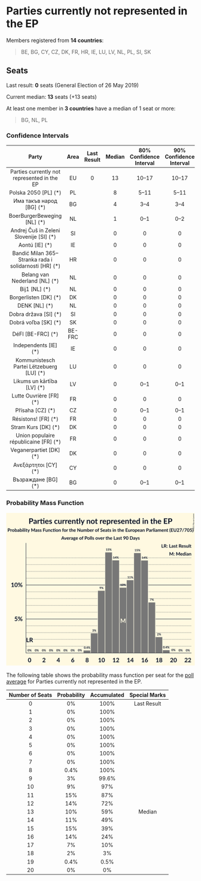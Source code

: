 # Parties currently not represented in the EP

Members registered from **14 countries**:

> BE, BG, CY, CZ, DK, FR, HR, IE, LU, LV, NL, PL, SI, SK

## Seats

Last result: **0** seats (General Election of 26 May 2019)

Current median: **13** seats (+13 seats)

At least one member in **3 countries** have a median of 1 seat or more:

> BG, NL, PL

### Confidence Intervals

| Party | Area | Last Result | Median | 80% Confidence Interval | 90% Confidence Interval | 95% Confidence Interval | 99% Confidence Interval |
|:-----:|:----:|:-----------:|:------:|:-----------------------:|:-----------------------:|:-----------------------:|:-----------------------:|
| Parties currently not represented in the EP | EU | 0 | 13 | 10–17 | 10–17 | 9–18 | 9–18 |
| Polska 2050 [PL] (*) | PL | | 8 | 5–11 | 5–11 | 5–11 | 5–12 |
| Има такъв народ [BG] (*) | BG | | 4 | 3–4 | 3–4 | 3–4 | 3–5 |
| BoerBurgerBeweging [NL] (*) | NL | | 1 | 0–1 | 0–2 | 0–2 | 0–2 |
| Andrej Čuš in Zeleni Slovenije [SI] (*) | SI | | 0 | 0 | 0 | 0 | 0 |
| Aontú [IE] (*) | IE | | 0 | 0 | 0 | 0 | 0 |
| Bandić Milan 365–Stranka rada i solidarnosti [HR] (*) | HR | | 0 | 0 | 0 | 0 | 0 |
| Belang van Nederland [NL] (*) | NL | | 0 | 0 | 0 | 0 | 0 |
| Bij1 [NL] (*) | NL | | 0 | 0 | 0 | 0 | 0 |
| Borgerlisten [DK] (*) | DK | | 0 | 0 | 0 | 0 | 0 |
| DENK [NL] (*) | NL | | 0 | 0 | 0 | 0 | 0 |
| Dobra država [SI] (*) | SI | | 0 | 0 | 0 | 0 | 0 |
| Dobrá voľba [SK] (*) | SK | | 0 | 0 | 0 | 0 | 0 |
| DéFI [BE-FRC] (*) | BE-FRC | | 0 | 0 | 0 | 0 | 0 |
| Independents [IE] (*) | IE | | 0 | 0 | 0 | 0–1 | 0–1 |
| Kommunistesch Partei Lëtzebuerg [LU] (*) | LU | | 0 | 0 | 0 | 0 | 0 |
| Likums un kārtība [LV] (*) | LV | | 0 | 0–1 | 0–1 | 0–1 | 0–1 |
| Lutte Ouvrière [FR] (*) | FR | | 0 | 0 | 0 | 0 | 0 |
| Přísaha [CZ] (*) | CZ | | 0 | 0–1 | 0–1 | 0–1 | 0–2 |
| Résistons! [FR] (*) | FR | | 0 | 0 | 0 | 0 | 0 |
| Stram Kurs [DK] (*) | DK | | 0 | 0 | 0 | 0 | 0 |
| Union populaire républicaine [FR] (*) | FR | | 0 | 0 | 0 | 0 | 0 |
| Veganerpartiet [DK] (*) | DK | | 0 | 0 | 0 | 0 | 0 |
| Ανεξάρτητοι [CY] (*) | CY | | 0 | 0 | 0 | 0 | 0 |
| Възраждане [BG] (*) | BG | | 0 | 0–1 | 0–1 | 0–1 | 0–1 |

### Probability Mass Function

![Graph with seats probability mass function not yet produced](average-2021-09-30-seats-pmf-partiescurrentlynotrepresentedintheep.png "Seats Probability Mass Function")

The following table shows the probability mass function per seat for the [poll average](average-2021-09-30.html) for Parties currently not represented in the EP.

| Number of Seats | Probability | Accumulated | Special Marks |
|:---------------:|:-----------:|:-----------:|:-------------:|
| 0 | 0% | 100% | Last Result |
| 1 | 0% | 100% |  |
| 2 | 0% | 100% |  |
| 3 | 0% | 100% |  |
| 4 | 0% | 100% |  |
| 5 | 0% | 100% |  |
| 6 | 0% | 100% |  |
| 7 | 0% | 100% |  |
| 8 | 0.4% | 100% |  |
| 9 | 3% | 99.6% |  |
| 10 | 9% | 97% |  |
| 11 | 15% | 87% |  |
| 12 | 14% | 72% |  |
| 13 | 10% | 59% | Median |
| 14 | 11% | 49% |  |
| 15 | 15% | 39% |  |
| 16 | 14% | 24% |  |
| 17 | 7% | 10% |  |
| 18 | 2% | 3% |  |
| 19 | 0.4% | 0.5% |  |
| 20 | 0% | 0% |  |


